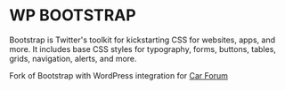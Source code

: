 WP BOOTSTRAP
=================

Bootstrap is Twitter's toolkit for kickstarting CSS for websites, apps, and more. It includes base CSS styles for typography, forms, buttons, tables, grids, navigation, alerts, and more.

Fork of Bootstrap with WordPress integration for <a href="http://www.playcircuit.com/sitemap/">Car Forum</a>